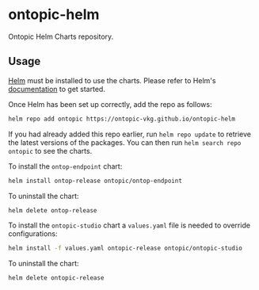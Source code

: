 # ontopic-helm

Ontopic Helm Charts repository.

## Usage

[Helm](https://helm.sh) must be installed to use the charts.
Please refer to Helm's [documentation](https://helm.sh/docs) to get started.

Once Helm has been set up correctly, add the repo as follows:

```sh
helm repo add ontopic https://ontopic-vkg.github.io/ontopic-helm
```

If you had already added this repo earlier, run `helm repo update` to retrieve the latest versions of the packages.
You can then run `helm search repo ontopic` to see the charts.

To install the `ontop-endpoint` chart:

```sh
helm install ontop-release ontopic/ontop-endpoint
```

To uninstall the chart:

```sh
helm delete ontop-release
```

To install the `ontopic-studio` chart a `values.yaml` file is needed to override configurations:

```sh
helm install -f values.yaml ontopic-release ontopic/ontopic-studio
```

To uninstall the chart:

```sh
helm delete ontopic-release
```
